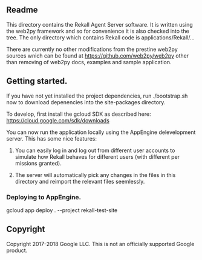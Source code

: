 ## Readme

This directory contains the Rekall Agent Server software. It is written using
the web2py framework and so for convenience it is also checked into the
tree. The only directory which contains Rekall code is applications/Rekall/...

There are currently no other modifications from the prestine web2py sources
wnich can be found at https://github.com/web2py/web2py other than removing of
web2py docs, examples and sample application.


## Getting started.

If you have not yet installed the project dependencies, run
./bootstrap.sh now to download depenencies into the site-packages
directory.

To develop, first install the gcloud SDK as described here:
https://cloud.google.com/sdk/downloads

You can now run the application locally using the AppEngine
delevelopment server. This has some nice features:

1) You can easily log in and log out from different user accounts to
   simulate how Rekall behaves for different users (with different per
   missions granted).

2) The server will automatically pick any changes in the files in this
   directory and reimport the relevant files seemlessly.


### Deploying to AppEngine.

gcloud app deploy . --project rekall-test-site

## Copyright
Copyright 2017-2018 Google LLC. This is not an officially supported Google product.
